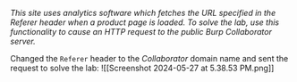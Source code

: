 *This site uses analytics software which fetches the URL specified in the Referer header when a product page is loaded.
To solve the lab, use this functionality to cause an HTTP request to the public Burp Collaborator server.*

Changed the `Referer` header to the *Collaborator* domain name and sent the request to solve the lab:
![[Screenshot 2024-05-27 at 5.38.53 PM.png]]